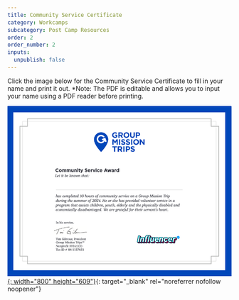 ```yaml
---
title: Community Service Certificate
category: Workcamps
subcategory: Post Camp Resources
order: 2
order_number: 2
inputs:
  unpublish: false
---
```

Click the image below for the Community Service Certificate to fill in your name and print it out. \*Note: The PDF is editable and allows you to input your name using a PDF reader before printing.

[![Certificate Image](/uploads/community-service-award-2024.png "2024 Community Service Certificate"){: width="800" height="609"}](https://groupcares-my.sharepoint.com/:b:/g/personal/admin_groupcares_org/EbxSv0MTRvJEv7Kz26Yd-UwBU8GmuqO9JbzxlXxZSPnj5A?e=pSPh0e "2024 Community Service Certificate"){: target="_blank" rel="noreferrer nofollow noopener"}